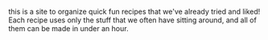 this is a site to organize quick fun recipes that we've already tried and liked! Each recipe uses only the stuff that we often have sitting around, and all of them can be made in under an hour.
